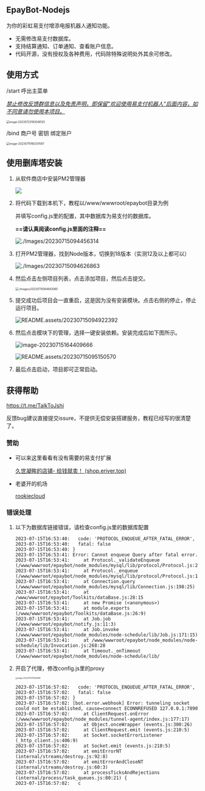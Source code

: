 ## EpayBot-Nodejs

为你的彩虹易支付增添电报机器人通知功能。

- 无需修改易支付数据库。
- 支持结算通知、订单通知、查看账户信息。
- 代码开源，没有授权及各种费用，代码除特殊说明处外其余可修改。


## 使用方式

/start 呼出主菜单

*<u>禁止修改反馈群信息以及免责声明，即保留”欢迎使用易支付机器人“后面内容，如不同意请勿使用本项目。</u>*

<img src="README.assets/image-20230723193048125.png" alt="image-20230723193048125" style="zoom: 50%;" />

/bind 商户号 密钥 绑定账户

<img src="README.assets/image-20230715160331587.png" alt="image-20230715160331587" style="zoom:50%;" />

## 使用删库塔安装

1. 从软件商店中安装PM2管理器

   ![](README.assets/image-20230715094358085.png)

2. 将代码下载到本机下，教程以/www/wwwroot/epaybot目录为例

   并填写config.js里的配置，其中数据库为易支付的数据库。

   **==请认真阅读config.js里面的注释==**

   ![./Images/20230715094456314](README.assets/image-20230715094456314.png)

3. 打开PM2管理器，找到Node版本，切换到18版本（实测12及以上都可以）

   ![./Images/20230715094626863](README.assets/image-20230715094626863.png)

4. 然后点击左侧项目列表，点击添加项目，然后点击提交。

   <img src="README.assets/image-20230715094843060.png" alt="./Images/20230715094843060" style="zoom:50%;" />

5. 提交成功后项目会一直重启，这是因为没有安装模块。点击右侧的停止，停止运行项目。

   ![README.assets/20230715094922392](README.assets/image-20230715094922392.png)

6. 然后点击模块下的管理，选择一键安装依赖。安装完成后如下图所示。

   ![image-20230715164409666](README.assets/image-20230715164409666.png)

   ![README.assets/20230715095150570](README.assets/image-20230715095150570.png)

7. 最后点击启动，项目即可正常启动。


## 获得帮助

https://t.me/TalkToJshi

反馈bug建议直接提交issure，不提供无偿安装搭建服务，教程已经写的很清楚了。

### 赞助

- 可以来这里看看有没有需要的易支付扩展

  [久世凝眸的店铺- 给钱就卖！ (shop.eriver.top)](http://shop.eriver.top/)

- 老婆开的机场

  [rookiecloud](https://rookiecloud.day/#/register?code=3XFHHAJL) 

### 错误处理

1. 以下为数据库链接错误，请检查config.js里的数据库配置

   ```shell
   2023-07-15T16:53:40:   code: 'PROTOCOL_ENQUEUE_AFTER_FATAL_ERROR',
   2023-07-15T16:53:40:   fatal: false
   2023-07-15T16:53:40: }
   2023-07-15T16:53:41: Error: Cannot enqueue Query after fatal error.
   2023-07-15T16:53:41:     at Protocol._validateEnqueue (/www/wwwroot/epaybot/node_modules/mysql/lib/protocol/Protocol.js:212:16)
   2023-07-15T16:53:41:     at Protocol._enqueue (/www/wwwroot/epaybot/node_modules/mysql/lib/protocol/Protocol.js:138:13)
   2023-07-15T16:53:41:     at Connection.query (/www/wwwroot/epaybot/node_modules/mysql/lib/Connection.js:198:25)
   2023-07-15T16:53:41:     at /www/wwwroot/epaybot/Toolkits/dataBase.js:28:15
   2023-07-15T16:53:41:     at new Promise (<anonymous>)
   2023-07-15T16:53:41:     at module.exports (/www/wwwroot/epaybot/Toolkits/dataBase.js:26:9)
   2023-07-15T16:53:41:     at Job.job (/www/wwwroot/epaybot/notify.js:11:3)
   2023-07-15T16:53:41:     at Job.invoke (/www/wwwroot/epaybot/node_modules/node-schedule/lib/Job.js:171:15)
   2023-07-15T16:53:41:     at /www/wwwroot/epaybot/node_modules/node-schedule/lib/Invocation.js:268:28
   2023-07-15T16:53:41:     at Timeout._onTimeout (/www/wwwroot/epaybot/node_modules/node-schedule/lib/
   ```

2. 开启了代理，修改config.js里的proxy

   <img src="README.assets/image-20230715170829685.png" alt="image-20230715170829685" style="zoom:33%;" />

   ```shell
   2023-07-15T16:57:02:   code: 'PROTOCOL_ENQUEUE_AFTER_FATAL_ERROR',
   2023-07-15T16:57:02:   fatal: false
   2023-07-15T16:57:02: }
   2023-07-15T16:57:02: [bot.error.webhook] Error: tunneling socket could not be established, cause=connect ECONNREFUSED 127.0.0.1:7890
   2023-07-15T16:57:02:     at ClientRequest.onError (/www/wwwroot/epaybot/node_modules/tunnel-agent/index.js:177:17)
   2023-07-15T16:57:02:     at Object.onceWrapper (events.js:300:26)
   2023-07-15T16:57:02:     at ClientRequest.emit (events.js:210:5)
   2023-07-15T16:57:02:     at Socket.socketErrorListener (_http_client.js:406:9)
   2023-07-15T16:57:02:     at Socket.emit (events.js:210:5)
   2023-07-15T16:57:02:     at emitErrorNT (internal/streams/destroy.js:92:8)
   2023-07-15T16:57:02:     at emitErrorAndCloseNT (internal/streams/destroy.js:60:3)
   2023-07-15T16:57:02:     at processTicksAndRejections (internal/process/task_queues.js:80:21) {
   2023-07-15T16:57:02:   c
   ```

   

